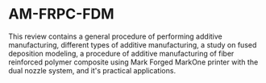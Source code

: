 # AM-FRPC-FDM
This review contains a general procedure of performing additive manufacturing, different types of additive manufacturing, a study on 
fused deposition modeling, a procedure of additive manufacturing of fiber reinforced polymer composite using Mark Forged MarkOne printer
with the dual nozzle system, and it's practical applications.
